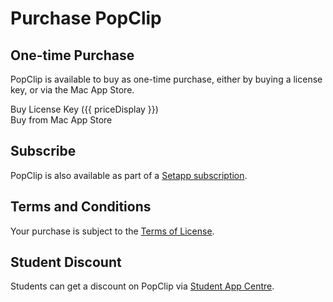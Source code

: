 # Purchase PopClip

## One-time Purchase

PopClip is available to buy as one-time purchase, either by buying a license
key, or via the Mac App Store.

<div class="container">
    <div class="box">
			<a :href="buyLink" :target="buyTarget" @click="buyClicked">
				Buy License Key ({{ priceDisplay }})
			</a>
		</div>
    <div class="box">
			<a :href="masLink" target="_blank">Buy from Mac App Store</a>
		</div>
</div>

## Subscribe

PopClip is also available as part of a
[Setapp subscription](https://go.setapp.com/stp304?refAppId=159&refVendorId=92).

<setapp-custom-banner iconUrl="/icon512.png" appName="PopClip" appId="159" vendorId="92"></setapp-custom-banner>

## Terms and Conditions

Your purchase is subject to the [Terms of License](/terms).

## Student Discount

Students can get a discount on PopClip via
[Student App Centre](https://studentappcentre.com/app/popclip).

<!-- ## Purchase FAQs

**What are the differences between the Mac App Store edition, Standalone edition
and Setapp edition?** The editions are identical in features and abilities. The
only difference is the way you obtain the app and how you buy it. -->

<script setup>
	import { onMounted, reactive, computed } from 'vue'
	import { loadScript } from '/buy-src/loadScript.ts'
	import { getCountryInfo } from '/buy-src/getCountryInfo.ts'
	import { getMacAppStoreLink } from '/buy-src/getMacAppStoreLink.ts'
	import { getFlagEmoji } from '/buy-src/getFlagEmoji.ts'
	import * as config from '/buy-src/config.json'

	const info = reactive({
		countryCode: "",
		countryName: "",
		appStoreCode: "",
		paddlePrice: "",
	});

	const isLizhi = computed(() => config.lizhi.countries.includes(info.countryCode));
	const buyLink = computed(() => isLizhi.value ? config.lizhi.storeUrl : "#!");
	const buyTarget = computed(() => isLizhi.value ? "_blank" : "");
	const masLink = computed(() => getMacAppStoreLink(
		config.apple.appId, config.apple.slug, info.appStoreCode
	));
	const priceDisplay = computed(() => {
  	if (!info.countryCode) {
			return "Loading price..."
		}
		const price = isLizhi.value ? config.lizhi.price : info.paddlePrice;
		return `${getFlagEmoji(info.countryCode)} ${
			price.endsWith('.00') ? price.substring(0, price.length - 3) : price
		}`
	});

	function buyClicked(event) {
		if (isLizhi.value) {
			console.log(`Not opening Paddle checkout`);
		} else {
			console.log("Opening Paddle checkout");
			Paddle.Checkout.open({ product: config.paddle.productId });
		}
	}

	onMounted(async () => {
		loadScript("/external-js/setapp.js");

		// only call paddle setup when script is first loaded, not on subsequent navigations
		if (await loadScript("/external-js/paddle.js")) {
			Paddle.Setup({ vendor: config.paddle.vendorId, eventCallback: function(args) {
				console.log("Paddle event", args);
			}});
		}

		Paddle.Product.Prices(config.paddle.productId, function(paddlePrices) {
			console.log("paddle prices", paddlePrices);
			const countryInfo = getCountryInfo(paddlePrices.country);
			console.log("info", info);
			info.countryCode = paddlePrices.country;
			info.paddlePrice = paddlePrices.price.gross;
			info.countryName = countryInfo.countryName;
			info.appStoreCode = countryInfo.appStoreCode;
		});
	});
</script>
